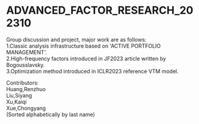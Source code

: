 # ADVANCED_FACTOR_RESEARCH_202310
Group discussion and project, major work are as follows:<br>
1.Classic analysis infrastructure based on 'ACTIVE PORTFOLIO MANAGEMENT'.<br>
2.High-frequency factors introduced in JF2023 article written by Bogousslavsky.<br>
3.Optimization method introduced in ICLR2023 reference VTM model.

Contributors:<br>
Huang,Renzhuo<br>
Liu,Siyang<br>
Xu,Kaiqi<br>
Xue,Chongyang<br>
(Sorted alphabetically by last name)
